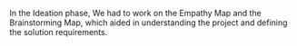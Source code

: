 In the Ideation phase, We had to work on the Empathy Map and the Brainstorming Map, which aided in understanding the project and defining the solution requirements.
